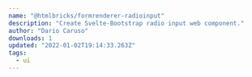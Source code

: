 ```yaml
---
name: "@htmlbricks/formrenderer-radioinput"
description: "Create Svelte-Bootstrap radio input web component."
author: "Dario Caruso"
downloads: 1
updated: "2022-01-02T19:14:33.263Z"
tags: 
  - ui
---
```

